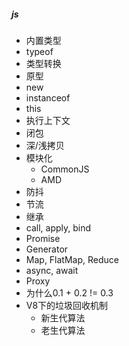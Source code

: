 ##### js

- 内置类型
- typeof
- 类型转换
- 原型
- new
- instanceof
- this
- 执行上下文
- 闭包
- 深/浅拷贝
- 模块化
  - CommonJS
  - AMD
- 防抖
- 节流
- 继承
- call, apply, bind
- Promise
- Generator
- Map, FlatMap, Reduce
- async, await
- Proxy
- 为什么0.1 + 0.2 != 0.3
- V8下的垃圾回收机制
  - 新生代算法
  - 老生代算法
